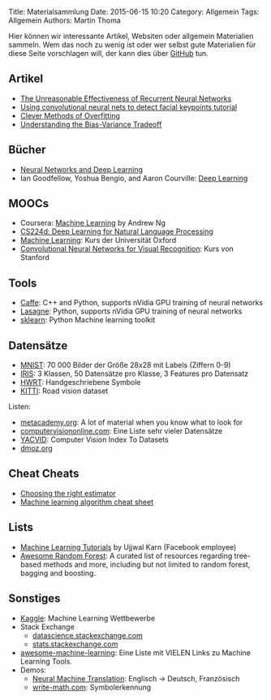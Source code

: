 Title: Materialsammlung
Date: 2015-06-15 10:20
Category: Allgemein
Tags: Allgemein
Authors: Martin Thoma

Hier können wir interessante Artikel, Websiten oder allgemein Materialien
sammeln. Wem das noch zu wenig ist oder wer selbst gute Materialien für diese
Seite vorschlagen will, der kann dies über [GitHub](https://github.com/ML-KA/ML-KA.github.io/issues/6)
tun.


## Artikel

* [The Unreasonable Effectiveness of Recurrent Neural Networks](http://karpathy.github.io/2015/05/21/rnn-effectiveness/)
* [Using convolutional neural nets to detect facial keypoints tutorial](http://danielnouri.org/notes/2014/12/17/using-convolutional-neural-nets-to-detect-facial-keypoints-tutorial/)
* [Clever Methods of Overfitting](http://hunch.net/?p=22)
* [Understanding the Bias-Variance Tradeoff](http://scott.fortmann-roe.com/docs/BiasVariance.html)

## Bücher

* [Neural Networks and Deep Learning](http://neuralnetworksanddeeplearning.com/)
* Ian Goodfellow, Yoshua Bengio, and Aaron Courville: [Deep Learning](http://www.deeplearningbook.org/)

## MOOCs

* Coursera: [Machine Learning](https://www.coursera.org/learn/machine-learning) by Andrew Ng
* [CS224d: Deep Learning for Natural Language Processing](http://cs231n.stanford.edu/)
* [Machine Learning](https://www.cs.ox.ac.uk/people/nando.defreitas/machinelearning/): Kurs der Universität Oxford
* [Convolutional Neural Networks for Visual Recognition](http://cs231n.stanford.edu/): Kurs von Stanford

## Tools
* [Caffe](http://caffe.berkeleyvision.org/): C++ and Python, supports nVidia GPU training of neural networks
* [Lasagne](https://github.com/Lasagne/Lasagne): Python, supports nVidia GPU training of neural networks
* [sklearn](http://scikit-learn.org/stable/): Python Machine learning toolkit

## Datensätze
* [MNIST](http://yann.lecun.com/exdb/mnist/): 70 000 Bilder der Größe 28x28 mit Labels (Ziffern 0-9)
* [IRIS](https://archive.ics.uci.edu/ml/datasets/Iris): 3 Klassen, 50 Datensätze pro Klasse, 3 Features pro Datensatz
* [HWRT](http://www.martin-thoma.de/write-math/data/): Handgeschriebene Symbole
* [KITTI](http://www.cvlibs.net/datasets/kitti/): Road vision dataset

Listen:

* [metacademy.org](https://www.metacademy.org/): A lot of material when you know what to look for
* [computervisiononline.com](http://www.computervisiononline.com/datasets): Eine Liste sehr vieler Datensätze
* [YACVID](http://riemenschneider.hayko.at/vision/dataset/): Computer Vision Index To Datasets
* [dmoz.org](http://www.dmoz.org/Computers/Artificial_Intelligence/Machine_Learning/Datasets/)

## Cheat Cheats

* [Choosing the right estimator](http://scikit-learn.org/stable/tutorial/machine_learning_map/)
* [Machine learning algorithm cheat sheet](https://azure.microsoft.com/en-in/documentation/articles/machine-learning-algorithm-cheat-sheet/)

## Lists
* [Machine Learning Tutorials](https://github.com/ujjwalkarn/Machine-Learning-Tutorials) by Ujjwal Karn (Facebook employee)
* [Awesome Random Forest](http://jiwonkim.org/awesome-random-forest/): A
  curated list of resources regarding tree-based methods and more, including
  but not limited to random forest, bagging and boosting.

## Sonstiges
* [Kaggle](https://www.kaggle.com/): Machine Learning Wettbewerbe
* Stack Exchange
  * [datascience.stackexchange.com](http://datascience.stackexchange.com/)
  * [stats.stackexchange.com](http://stats.stackexchange.com/)
* [awesome-machine-learning](https://github.com/josephmisiti/awesome-machine-learning): Eine Liste mit VIELEN Links zu Machine Learning Tools.
* Demos:
  * [Neural Machine Translation](http://104.131.78.120/): Englisch → Deutsch, Französisch
  * [write-math.com](http://write-math.com): Symbolerkennung

